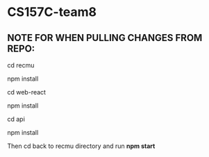 # CS157C-team8

## NOTE FOR WHEN PULLING CHANGES FROM REPO: 
cd recmu

npm install

cd web-react

npm install

cd api

npm install

Then cd back to recmu directory and run **npm start**